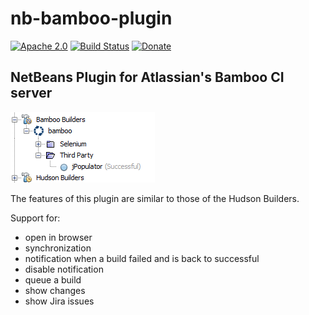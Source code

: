 nb-bamboo-plugin
===

[![Apache 2.0](https://img.shields.io/github/license/nebula-plugins/nebula-project-plugin.svg)](http://www.apache.org/licenses/LICENSE-2.0)
[![Build Status](https://travis-ci.org/travis-ci/travis-build.png?branch=master)](https://travis-ci.org/mario-s/nb-bamboo-plugin/builds)
[![Donate](https://www.paypalobjects.com/en_US/i/btn/btn_donate_SM.gif)](https://www.paypal.com/cgi-bin/webscr?cmd=_s-xclick&hosted_button_id=GLV9CRZRWUVU6)



NetBeans Plugin for Atlassian's Bamboo CI server
---

![alt builder](src/site/resources/images/builder.png)

The features of this plugin are similar to those of the Hudson Builders.

Support for:

* open in browser
* synchronization
* notification when a build failed and is back to successful
* disable notification
* queue a build
* show changes
* show Jira issues



